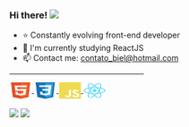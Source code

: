 ### Hi there! <img height="40em" src="https://raw.githubusercontent.com/alexnaiman/alexnaiman/master/resources/welcomeglitch.gif"/>

- ⭐️ Constantly evolving front-end developer
- 🌱 I'm currently studying ReactJS
- 📫 Contact me: contato_biel@hotmail.com

<div align="left">
  <a href="https://github.com/bielzd">
<!--   <img height="180em" src="https://github-readme-stats.vercel.app/api?username=bielzd&show_icons=true&theme=dracula&include_all_commits=true&count_private=true"/> -->
</div>

<hr width="240px">

<div style="display: inline_block">
  <img align="center" height="30" width="40" src="https://raw.githubusercontent.com/devicons/devicon/master/icons/html5/html5-original.svg" />
  <img align="center" height="30" width="40" src="https://raw.githubusercontent.com/devicons/devicon/master/icons/css3/css3-original.svg" />
  <img align="center" height="30" width="40" src="https://raw.githubusercontent.com/devicons/devicon/master/icons/javascript/javascript-plain.svg" />
  <img align="center" height="30" width="40" src="https://raw.githubusercontent.com/devicons/devicon/master/icons/react/react-original.svg" /> 
</div>

<br>

<div>
  <a href="https://www.instagram.com/bielzd/" target="_blank"><img src="https://img.shields.io/badge/-Instagram-%23E4405F?style=for-the-badge&logo=instagram&logoColor=white" target="_blank"></a>
  <a href="https://www.linkedin.com/in/bielrandom/" target="_blank"><img src="https://img.shields.io/badge/-LinkedIn-%230077B5?style=for-the-badge&logo=linkedin&logoColor=white" target="_blank"></a>
</div>
